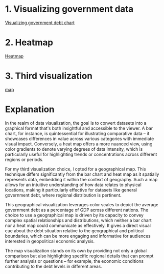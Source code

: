 # 1. Visualizing government data 
[Visualizing government debt chart](chart.html)
# 2. Heatmap
[Heatmap](heatmap.html)

# 3. Third visualization
[map](map.html)

# Explanation
In the realm of data visualization, the goal is to convert datasets into a graphical format that's both insightful and accessible to the viewer. A bar chart, for instance, is quintessential for illustrating comparative data – it showcases differences in value across various categories with immediate visual impact. Conversely, a heat map offers a more nuanced view, using color gradients to denote varying degrees of data intensity, which is particularly useful for highlighting trends or concentrations across different regions or periods.

For my third visualization choice, I opted for a geographical map. This technique differs significantly from the bar chart and heat map as it spatially represents data, embedding it within the context of geography. Such a map allows for an intuitive understanding of how data relates to physical locations, making it particularly effective for datasets like general government debt, where regional distribution is pertinent.

This geographical visualization leverages color scales to depict the average government debt as a percentage of GDP across different nations. The choice to use a geographical map is driven by its capacity to convey complex spatial relationships and distributions, which neither a bar chart nor a heat map could communicate as effectively. It gives a direct visual cue about the debt situation relative to the geographical and political boundaries, which can be more engaging and informative for audiences interested in geopolitical economic analysis.

The map visualization stands on its own by providing not only a global comparison but also highlighting specific regional details that can prompt further analysis or questions – for example, the economic conditions contributing to the debt levels in different areas.
